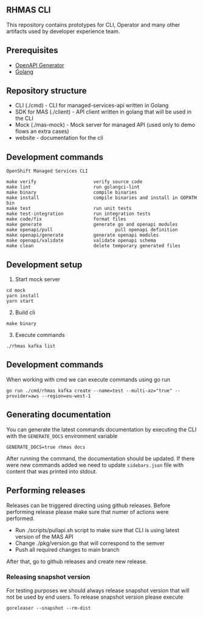 ## RHMAS CLI

This repository contains prototypes for CLI, Operator and many other artifacts 
used by developer experience team.

## Prerequisites

* [OpenAPI Generator](https://openapi-generator.tech/docs/installation/)
* [Golang](https://golang.org/dl/)


## Repository structure

- CLI (./cmd) - CLI for managed-services-api written in Golang
- SDK for MAS (./client) - API client written in golang that will be used in the CLI
- Mock  (./mas-mock) - Mock server for managed API (used only to demo flows an extra cases)
- website - documentation for the cli

## Development commands

```
OpenShift Managed Services CLI

make verify                     verify source code
make lint                       run golangci-lint
make binary                     compile binaries
make install                    compile binaries and install in GOPATH bin
make test                       run unit tests
make test-integration           run integration tests
make code/fix                   format files
make generate                   generate go and openapi modules
make openapi/pull                       pull openapi definition
make openapi/generate           generate openapi modules
make openapi/validate           validate openapi schema
make clean                      delete temporary generated files
```

## Development setup

1. Start mock server
```
cd mock
yarn install
yarn start
```

2. Build cli

```
make binary
```

3. Execute commands

```
./rhmas kafka list
```

## Development commands

When working with cmd we can execute commands using go run

```
go run ./cmd/rhmas kafka create --name=test --multi-az="true" --provider=aws --region=eu-west-1
```

## Generating documentation

You can generate the latest commands documentation by executing the CLI with the `GENERATE_DOCS` environment variable
```shell
GENERATE_DOCS=true rhmas docs
```

After running the command, the documentation should be updated. If there were new commands added we need to update `sidebars.json` file
with content that was printed into stdout.

## Performing releases

Releases can be triggered directing using github releases. 
Before performing release please make sure that numer of actions were performed.

- Run ./scripts/pullapi.sh script to make sure that CLI is using latest version of the MAS API
- Change ./pkg/version.go that will correspond to the semver
- Push all required changes to main branch

After that, go to github releases and create new release.

### Releasing snapshot version

For testing purposes we should always release snapshot version that will not be used by end users.
To release snapshot version please execute

```
goreleaser --snapshot --rm-dist
```

